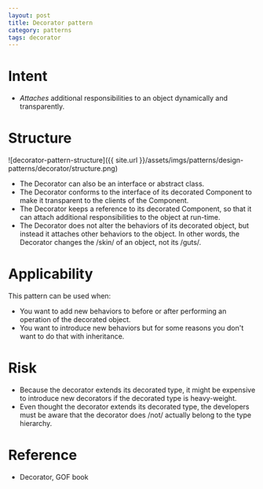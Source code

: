 ```yaml
---
layout: post
title: Decorator pattern
category: patterns
tags: decorator
---
```


# Intent

- _Attaches_ additional responsibilities to an object dynamically and transparently.

# Structure

![decorator-pattern-structure]({{ site.url }}/assets/imgs/patterns/design-patterns/decorator/structure.png)

- The Decorator can also be an interface or abstract class.
- The Decorator conforms to the interface of its decorated Component to make it transparent to the clients of the Component.
- The Decorator keeps a reference to its decorated Component, so that it can attach additional responsibilities to the object at run-time.
- The Decorator does not alter the behaviors of its decorated object, but instead it attaches other behaviors to the object. In other words, the Decorator changes the /skin/ of an object, not its /guts/.

# Applicability

This pattern can be used when:

- You want to add new behaviors to before or after performing an operation of the decorated object.
- You want to introduce new behaviors but for some reasons you don't want to do that with inheritance.

# Risk

- Because the decorator extends its decorated type, it might be expensive to introduce new decorators if the decorated type is heavy-weight.
- Even thought the decorator extends its decorated type, the developers must be aware that the decorator does /not/ actually belong to the type hierarchy.

# Reference

- Decorator, GOF book
